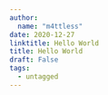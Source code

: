 ```yaml
---
author:
  name: "m4ttless"
date: 2020-12-27
linktitle: Hello World
title: Hello World
draft: False
tags:
  - untagged
---
```

